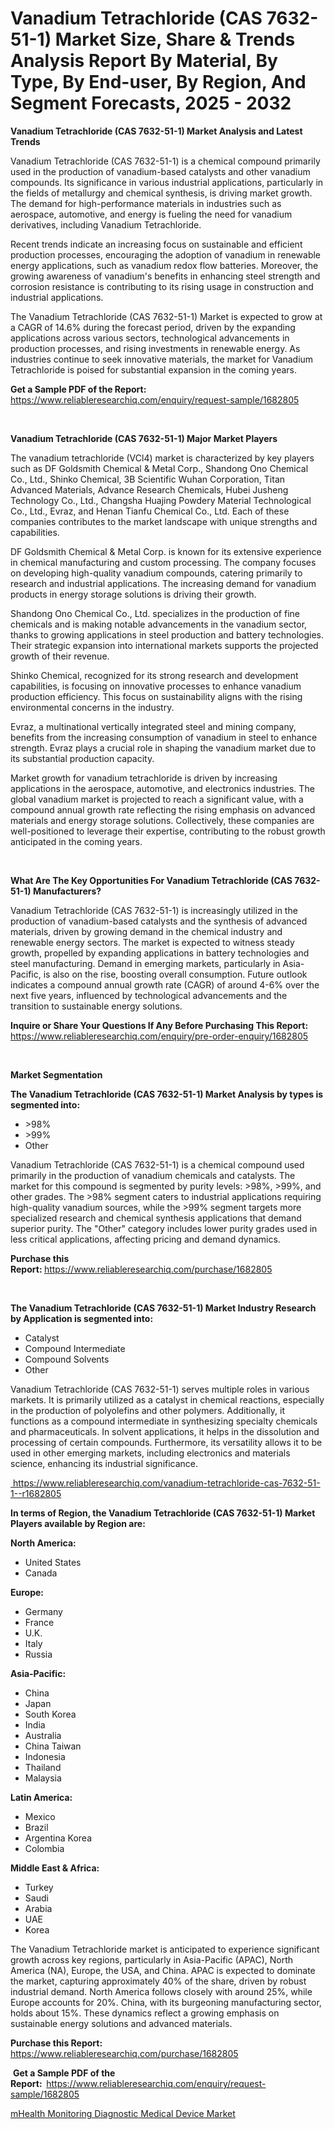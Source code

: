 <p><h1>Vanadium Tetrachloride (CAS 7632-51-1) Market Size, Share & Trends Analysis Report By Material, By Type, By End-user, By Region, And Segment Forecasts, 2025 - 2032</h1></p><p><strong>Vanadium Tetrachloride (CAS 7632-51-1) Market Analysis and Latest Trends</strong></p>
<p><p>Vanadium Tetrachloride (CAS 7632-51-1) is a chemical compound primarily used in the production of vanadium-based catalysts and other vanadium compounds. Its significance in various industrial applications, particularly in the fields of metallurgy and chemical synthesis, is driving market growth. The demand for high-performance materials in industries such as aerospace, automotive, and energy is fueling the need for vanadium derivatives, including Vanadium Tetrachloride.</p><p>Recent trends indicate an increasing focus on sustainable and efficient production processes, encouraging the adoption of vanadium in renewable energy applications, such as vanadium redox flow batteries. Moreover, the growing awareness of vanadium's benefits in enhancing steel strength and corrosion resistance is contributing to its rising usage in construction and industrial applications.</p><p>The Vanadium Tetrachloride (CAS 7632-51-1) Market is expected to grow at a CAGR of 14.6% during the forecast period, driven by the expanding applications across various sectors, technological advancements in production processes, and rising investments in renewable energy. As industries continue to seek innovative materials, the market for Vanadium Tetrachloride is poised for substantial expansion in the coming years.</p></p>
<p><strong>Get a Sample PDF of the Report:&nbsp;</strong> <a href="https://www.reliableresearchiq.com/enquiry/request-sample/1682805?utm_campaign=3202&utm_medium=2&utm_source=Github&utm_content=ia&utm_term=26032025&utm_id=vanadium-tetrachloride-cas-7632-51-1">https://www.reliableresearchiq.com/enquiry/request-sample/1682805</a></p>
<p>&nbsp;</p>
<p><strong>Vanadium Tetrachloride (CAS 7632-51-1) Major Market Players</strong></p>
<p><p>The vanadium tetrachloride (VCl4) market is characterized by key players such as DF Goldsmith Chemical & Metal Corp., Shandong Ono Chemical Co., Ltd., Shinko Chemical, 3B Scientific Wuhan Corporation, Titan Advanced Materials, Advance Research Chemicals, Hubei Jusheng Technology Co., Ltd., Changsha Huajing Powdery Material Technological Co., Ltd., Evraz, and Henan Tianfu Chemical Co., Ltd. Each of these companies contributes to the market landscape with unique strengths and capabilities.</p><p>DF Goldsmith Chemical & Metal Corp. is known for its extensive experience in chemical manufacturing and custom processing. The company focuses on developing high-quality vanadium compounds, catering primarily to research and industrial applications. The increasing demand for vanadium products in energy storage solutions is driving their growth.</p><p>Shandong Ono Chemical Co., Ltd. specializes in the production of fine chemicals and is making notable advancements in the vanadium sector, thanks to growing applications in steel production and battery technologies. Their strategic expansion into international markets supports the projected growth of their revenue.</p><p>Shinko Chemical, recognized for its strong research and development capabilities, is focusing on innovative processes to enhance vanadium production efficiency. This focus on sustainability aligns with the rising environmental concerns in the industry.</p><p>Evraz, a multinational vertically integrated steel and mining company, benefits from the increasing consumption of vanadium in steel to enhance strength. Evraz plays a crucial role in shaping the vanadium market due to its substantial production capacity.</p><p>Market growth for vanadium tetrachloride is driven by increasing applications in the aerospace, automotive, and electronics industries. The global vanadium market is projected to reach a significant value, with a compound annual growth rate reflecting the rising emphasis on advanced materials and energy storage solutions. Collectively, these companies are well-positioned to leverage their expertise, contributing to the robust growth anticipated in the coming years.</p></p>
<p>&nbsp;</p>
<p><strong>What Are The Key Opportunities For Vanadium Tetrachloride (CAS 7632-51-1) Manufacturers?</strong></p>
<p><p>Vanadium Tetrachloride (CAS 7632-51-1) is increasingly utilized in the production of vanadium-based catalysts and the synthesis of advanced materials, driven by growing demand in the chemical industry and renewable energy sectors. The market is expected to witness steady growth, propelled by expanding applications in battery technologies and steel manufacturing. Demand in emerging markets, particularly in Asia-Pacific, is also on the rise, boosting overall consumption. Future outlook indicates a compound annual growth rate (CAGR) of around 4-6% over the next five years, influenced by technological advancements and the transition to sustainable energy solutions.</p></p>
<p><strong>Inquire or Share Your Questions If Any Before Purchasing This Report:</strong> <a href="https://www.reliableresearchiq.com/enquiry/pre-order-enquiry/1682805?utm_campaign=3202&utm_medium=2&utm_source=Github&utm_content=ia&utm_term=26032025&utm_id=vanadium-tetrachloride-cas-7632-51-1">https://www.reliableresearchiq.com/enquiry/pre-order-enquiry/1682805</a></p>
<p>&nbsp;</p>
<p><strong>Market Segmentation</strong></p>
<p><strong>The Vanadium Tetrachloride (CAS 7632-51-1) Market Analysis by types is segmented into:</strong></p>
<p><ul><li>>98%</li><li>>99%</li><li>Other</li></ul></p>
<p><p>Vanadium Tetrachloride (CAS 7632-51-1) is a chemical compound used primarily in the production of vanadium chemicals and catalysts. The market for this compound is segmented by purity levels: >98%, >99%, and other grades. The >98% segment caters to industrial applications requiring high-quality vanadium sources, while the >99% segment targets more specialized research and chemical synthesis applications that demand superior purity. The "Other" category includes lower purity grades used in less critical applications, affecting pricing and demand dynamics.</p></p>
<p><strong>Purchase this Report:&nbsp;</strong><a href="https://www.reliableresearchiq.com/purchase/1682805?utm_campaign=3202&utm_medium=2&utm_source=Github&utm_content=ia&utm_term=26032025&utm_id=vanadium-tetrachloride-cas-7632-51-1">https://www.reliableresearchiq.com/purchase/1682805</a></p>
<p>&nbsp;</p>
<p><strong>The Vanadium Tetrachloride (CAS 7632-51-1) Market Industry Research by Application is segmented into:</strong></p>
<p><ul><li>Catalyst</li><li>Compound Intermediate</li><li>Compound Solvents</li><li>Other</li></ul></p>
<p><p>Vanadium Tetrachloride (CAS 7632-51-1) serves multiple roles in various markets. It is primarily utilized as a catalyst in chemical reactions, especially in the production of polyolefins and other polymers. Additionally, it functions as a compound intermediate in synthesizing specialty chemicals and pharmaceuticals. In solvent applications, it helps in the dissolution and processing of certain compounds. Furthermore, its versatility allows it to be used in other emerging markets, including electronics and materials science, enhancing its industrial significance.</p></p>
<p><a href="https://www.reliableresearchiq.com/vanadium-tetrachloride-cas-7632-51-1--r1682805?utm_campaign=3202&utm_medium=2&utm_source=Github&utm_content=ia&utm_term=26032025&utm_id=vanadium-tetrachloride-cas-7632-51-1">&nbsp;https://www.reliableresearchiq.com/vanadium-tetrachloride-cas-7632-51-1--r1682805</a></p>
<p><strong>In terms of Region, the Vanadium Tetrachloride (CAS 7632-51-1) Market Players available by Region are:</strong></p>
<p>
    <p> <strong> North America: </strong>
        <ul>
            <li>United States</li>
            <li>Canada</li>
        </ul>
        </p> 
    <p> <strong> Europe: </strong>
        <ul>
            <li>Germany</li>
            <li>France</li>
            <li>U.K.</li>
            <li>Italy</li>
            <li>Russia</li>
        </ul>
        </p> 
    <p> <strong> Asia-Pacific: </strong>
        <ul>
            <li>China</li>
            <li>Japan</li>
            <li>South Korea</li>
            <li>India</li>
            <li>Australia</li>
            <li>China Taiwan</li>
            <li>Indonesia</li>
            <li>Thailand</li>
            <li>Malaysia</li>
        </ul>
        </p> 
    <p> <strong> Latin America: </strong>
        <ul>
            <li>Mexico</li>
            <li>Brazil</li>
            <li>Argentina Korea</li>
            <li>Colombia</li>
        </ul>
        </p> 
    <p> <strong> Middle East & Africa: </strong>
        <ul>
            <li>Turkey</li>
            <li>Saudi</li>
            <li>Arabia</li>
            <li>UAE</li>
            <li>Korea</li>
        </ul>
    </p>
    </p>
<p><p>The Vanadium Tetrachloride market is anticipated to experience significant growth across key regions, particularly in Asia-Pacific (APAC), North America (NA), Europe, the USA, and China. APAC is expected to dominate the market, capturing approximately 40% of the share, driven by robust industrial demand. North America follows closely with around 25%, while Europe accounts for 20%. China, with its burgeoning manufacturing sector, holds about 15%. These dynamics reflect a growing emphasis on sustainable energy solutions and advanced materials.</p></p>
<p><strong>Purchase this Report: </strong><a href="https://www.reliableresearchiq.com/purchase/1682805?utm_campaign=3202&utm_medium=2&utm_source=Github&utm_content=ia&utm_term=26032025&utm_id=vanadium-tetrachloride-cas-7632-51-1">https://www.reliableresearchiq.com/purchase/1682805</a></p>
<p>&nbsp;<strong>Get a Sample PDF of the Report:&nbsp;&nbsp;</strong><a href="https://www.reliableresearchiq.com/enquiry/request-sample/1682805?utm_campaign=3202&utm_medium=2&utm_source=Github&utm_content=ia&utm_term=26032025&utm_id=vanadium-tetrachloride-cas-7632-51-1">https://www.reliableresearchiq.com/enquiry/request-sample/1682805</a></p>
<p><strong></strong></p>
<p><p><a href="https://github.com/doljanzwald/Market-Research-Report-List-1/blob/main/mhealth-monitoring-diagnostic-medical-device-market.md?utm_campaign=3202&utm_medium=2&utm_source=Github&utm_content=ia&utm_term=26032025&utm_id=vanadium-tetrachloride-cas-7632-51-1">mHealth Monitoring Diagnostic Medical Device Market</a></p></p>